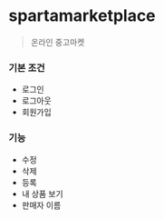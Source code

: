 # spartamarketplace

> 온라인 중고마켓

### 기본 조건
- 로그인
- 로그아웃
- 회원가입

### 기능
- 수정
- 삭제
- 등록
- 내 상품 보기
- 판매자 이름
  
  
